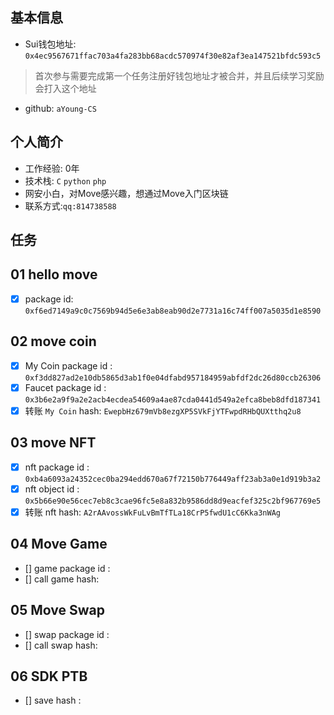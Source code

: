 ## 基本信息
- Sui钱包地址: `0x4ec9567671ffac703a4fa283bb68acdc570974f30e82af3ea147521bfdc593c5`
> 首次参与需要完成第一个任务注册好钱包地址才被合并，并且后续学习奖励会打入这个地址
- github: `aYoung-CS`

## 个人简介
- 工作经验: 0年
- 技术栈: `C` `python` `php`
- 网安小白，对Move感兴趣，想通过Move入门区块链
- 联系方式:`qq:814738588`

## 任务

##   01 hello move  
- [x] package id: `0xf6ed7149a9c0c7569b94d5e6e3ab8eab90d2e7731a16c74ff007a5035d1e8590`

##   02 move coin
- [x] My Coin package id : `0xf3dd827ad2e10db5865d3ab1f0e04dfabd957184959abfdf2dc26d80ccb26306`
- [x] Faucet package id : `0x3b6e2a9f9a2e2acb4ecdea54609a4ae87cda0441d549a2efca8beb8dfd187341`
- [x] 转账 `My Coin` hash: `EwepbHz679mVb8ezgXP5SVkFjYTFwpdRHbQUXtthq2u8`

##   03 move NFT
- [x] nft package id : `0xb4a6093a24352cec0ba294edd670a67f72150b776449aff23ab3a0e1d919b3a2`
- [x] nft object id : `0x5b66e90e56cec7eb8c3cae96fc5e8a832b9586dd8d9eacfef325c2bf967769e5`
- [x] 转账 nft  hash: `A2rAAvossWkFuLvBmTfTLa18CrP5fwdU1cC6Kka3nWAg`

##   04 Move Game
- [] game package id :
- [] call game hash:

##   05 Move Swap
- [] swap package id :
- [] call swap hash:

##   06 SDK PTB
- [] save hash :